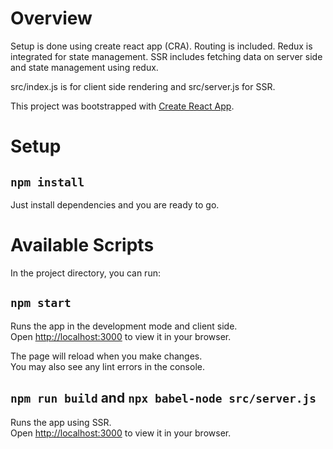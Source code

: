 # Overview

Setup is done using create react app (CRA). Routing is included. Redux is integrated for state management. SSR includes fetching data on server side and state management using redux.

src/index.js is for client side rendering and src/server.js for SSR.

This project was bootstrapped with [Create React App](https://github.com/facebook/create-react-app).

# Setup

## `npm install`

Just install dependencies and you are ready to go.

# Available Scripts

In the project directory, you can run:

## `npm start`

Runs the app in the development mode and client side.\
Open [http://localhost:3000](http://localhost:3000) to view it in your browser.

The page will reload when you make changes.\
You may also see any lint errors in the console.

## `npm run build` and `npx babel-node src/server.js`

Runs the app using SSR.\
Open [http://localhost:3000](http://localhost:3000) to view it in your browser.
